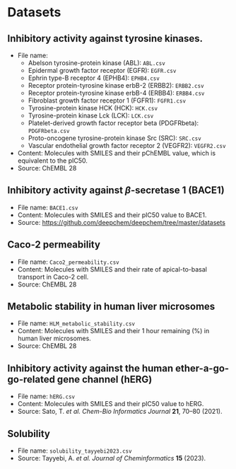 # Datasets

## Inhibitory activity against tyrosine kinases.
- File name:
  - Abelson tyrosine-protein kinase (ABL): `ABL.csv`
  - Epidermal growth factor receptor (EGFR): `EGFR.csv`
  - Ephrin type-B receptor 4 (EPHB4): `EPHB4.csv`
  - Receptor protein-tyrosine kinase erbB-2 (ERBB2): `ERBB2.csv`
  - Receptor protein-tyrosine kinase erbB-4 (ERBB4): `ERBB4.csv`
  - Fibroblast growth factor receptor 1 (FGFR1): `FGFR1.csv`
  - Tyrosine-protein kinase HCK (HCK): `HCK.csv`
  - Tyrosine-protein kinase Lck (LCK): `LCK.csv`
  - Platelet-derived growth factor receptor beta (PDGFRbeta): `PDGFRbeta.csv`
  - Proto-oncogene tyrosine-protein kinase Src (SRC): `SRC.csv`
  - Vascular endothelial growth factor receptor 2 (VEGFR2): `VEGFR2.csv`
- Content: Molecules with SMILES and their pChEMBL value, which is equivalent to the pIC50.
- Source: ChEMBL 28

## Inhibitory activity against $\beta$-secretase 1 (BACE1)
- File name: `BACE1.csv`
- Content: Molecules with SMILES and their pIC50 value to BACE1.
- Source: https://github.com/deepchem/deepchem/tree/master/datasets

## Caco-2 permeability
- File name: `Caco2_permeability.csv`
- Content: Molecules with SMILES and their rate of apical-to-basal transport in Caco-2 cell.
- Source: ChEMBL 28

## Metabolic stability in human liver microsomes
- File name: `HLM_metabolic_stability.csv`
- Content: Molecules with SMILES and their 1 hour remaining (%) in human liver microsomes.
- Source: ChEMBL 28

## Inhibitory activity against the human ether-a-go-go-related gene channel (hERG)
- File name: `hERG.csv`
- Content: Molecules with SMILES and their pIC50 value to hERG.
- Source: Sato, T. *et al. Chem-Bio Informatics Journal* **21**, 70–80 (2021).

## Solubility
- File name: `solubility_tayyebi2023.csv`
- Source: Tayyebi, A. *et al. Journal of Cheminformatics* **15** (2023).